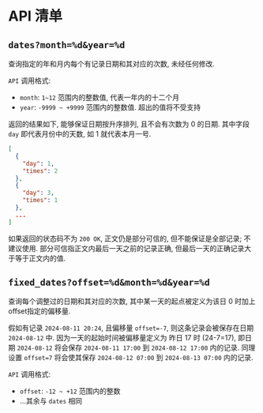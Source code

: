 # API 清单

## `dates?month=%d&year=%d`
查询指定的年和月内每个有记录日期和其对应的次数, 未经任何修改.

`API` 调用格式:
- `month`: `1~12` 范围内的整数值, 代表一年内的十二个月
- `year`: `-9999 ~ +9999` 范围内的整数值. 超出的值将不受支持

返回的结果如下, 能够保证日期按升序排列, 且不会有次数为 0 的日期.
其中字段 `day` 即代表月份中的天数, 如 1 就代表本月一号.

```json
[
  {
    "day": 1,
    "times": 2
  },
  {
    "day": 3,
    "times": 1
  },
  ...
]
```

如果返回的状态码不为 `200 OK`, 正文仍是部分可信的, 但不能保证是全部记录; 不建议使用.
部分可信指正文内最后一天之前的记录正确, 但最后一天的正确记录大于等于正文内的值.


## `fixed_dates?offset=%d&month=%d&year=%d`
查询每个调整过的日期和其对应的次数, 其中某一天的起点被定义为该日 0 时加上offset指定的偏移量.

假如有记录 `2024-08-11 20:24`, 且偏移量 `offset=-7`, 则这条记录会被保存在日期 `2024-08-12` 中.
因为一天的起始时间被偏移量定义为 昨日 17 时 (24-7=17),
即日期 `2024-08-12` 将会保存 `2024-08-11 17:00` 到 `2024-08-12 17:00` 内的记录.
同理设置 `offset=7` 将会使其保存 `2024-08-12 07:00` 到 `2024-08-13 07:00` 内的记录.

`API` 调用格式:
- `offset`: `-12 ~ +12` 范围内的整数
- ...其余与 `dates` 相同
